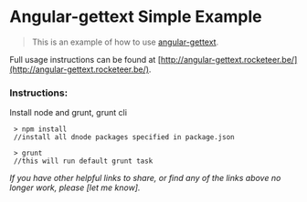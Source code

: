# Angular-gettext Simple Example

> This is an example of how to use [angular-gettext](http://angular-gettext.rocketeer.be/).

Full usage instructions can be found at [http://angular-gettext.rocketeer.be/](http://angular-gettext.rocketeer.be/).

### Instructions:

Install node and grunt, grunt cli

     > npm install
     //install all dnode packages specified in package.json

     > grunt
     //this will run default grunt task

_If you have other helpful links to share, or find any of the links above no longer work, please [let me know]._
